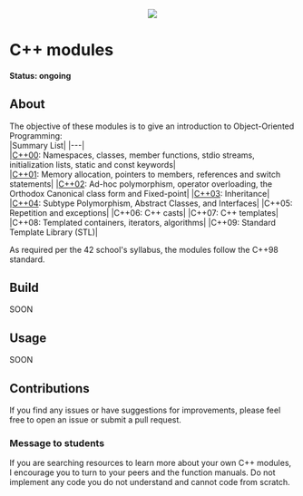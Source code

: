 <p align="center">
	<img src="https://img.shields.io/github/last-commit/marianaobmorais/cpp?color=%2312bab9&style=flat-square"/>
</p>

# C++ modules

#### Status: ongoing

## About

The objective of these modules is to give an introduction to Object-Oriented Programming:  
|Summary List|
|---|  
|[C++00](https://github.com/marianaobmorais/cpp/tree/main/cpp00): Namespaces, classes, member functions, stdio streams, initialization lists, static and const keywords|  
|[C++01](https://github.com/marianaobmorais/cpp/tree/main/cpp01): Memory allocation, pointers to members, references and switch statements|
|[C++02](https://github.com/marianaobmorais/cpp/tree/main/cpp02): Ad-hoc polymorphism, operator overloading, the Orthodox Canonical class form and Fixed-point|
|[C++03](https://github.com/marianaobmorais/cpp/tree/main/cpp03): Inheritance|
|[C++04](https://github.com/marianaobmorais/cpp/tree/main/cpp04): Subtype Polymorphism, Abstract Classes, and Interfaces|
|C++05: Repetition and exceptions|
|C++06: C++ casts|
|C++07: C++ templates|  
|C++08: Templated containers, iterators, algorithms|
|C++09: Standard Template Library (STL)|

As required per the 42 school's syllabus, the modules follow the C++98 standard.

## Build

SOON

## Usage

SOON

## Contributions

If you find any issues or have suggestions for improvements, please feel free to open an issue or submit a pull request.

### Message to students

If you are searching resources to learn more about your own C++ modules, I encourage you to turn to your peers and the function manuals. Do not implement any code you do not understand and cannot code from scratch.
